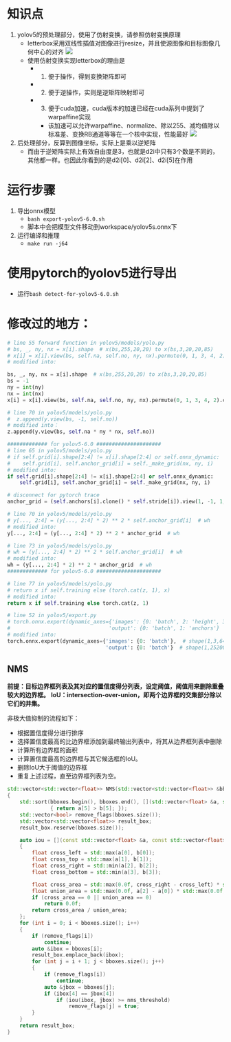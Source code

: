 <!--
 * @Description: 
 * @version: 
 * @Author: zwy
 * @Date: 2022-10-04 16:17:23
 * @LastEditors: zwy
 * @LastEditTime: 2022-10-04 19:44:50
-->
# 知识点
1. yolov5的预处理部分，使用了仿射变换，请参照仿射变换原理
    - letterbox采用双线性插值对图像进行resize，并且使源图像和目标图像几何中心的对齐
        ![](https://blog-1300216920.cos.ap-nanjing.myqcloud.com/step1.png)
    - 使用仿射变换实现letterbox的理由是
        - 1. 便于操作，得到变换矩阵即可
        - 2. 便于逆操作，实则是逆矩阵映射即可
        - 3. 便于cuda加速，cuda版本的加速已经在cuda系列中提到了warpaffine实现
            - 该加速可以允许warpaffine、normalize、除以255、减均值除以标准差、变换RB通道等等在一个核中实现，性能最好
        ![](https://blog-1300216920.cos.ap-nanjing.myqcloud.com/step2.png)
2. 后处理部分，反算到图像坐标，实际上是乘以逆矩阵
    - 而由于逆矩阵实际上有效自由度是3，也就是d2i中只有3个数是不同的，其他都一样。也因此你看到的是d2i[0]、d2i[2]、d2i[5]在作用


# 运行步骤
1. 导出onnx模型
    - `bash export-yolov5-6.0.sh`
    - 脚本中会把模型文件移动到workspace/yolov5s.onnx下
2. 运行编译和推理
    - `make run -j64`

# 使用pytorch的yolov5进行导出
- 运行`bash detect-for-yolov5-6.0.sh`

# 修改过的地方：
```python
# line 55 forward function in yolov5/models/yolo.py 
# bs, _, ny, nx = x[i].shape  # x(bs,255,20,20) to x(bs,3,20,20,85)
# x[i] = x[i].view(bs, self.na, self.no, ny, nx).permute(0, 1, 3, 4, 2).contiguous()
# modified into:

bs, _, ny, nx = x[i].shape  # x(bs,255,20,20) to x(bs,3,20,20,85)
bs = -1
ny = int(ny)
nx = int(nx)
x[i] = x[i].view(bs, self.na, self.no, ny, nx).permute(0, 1, 3, 4, 2).contiguous()

# line 70 in yolov5/models/yolo.py
#  z.append(y.view(bs, -1, self.no))
# modified into：
z.append(y.view(bs, self.na * ny * nx, self.no))

############# for yolov5-6.0 #####################
# line 65 in yolov5/models/yolo.py
# if self.grid[i].shape[2:4] != x[i].shape[2:4] or self.onnx_dynamic:
#    self.grid[i], self.anchor_grid[i] = self._make_grid(nx, ny, i)
# modified into:
if self.grid[i].shape[2:4] != x[i].shape[2:4] or self.onnx_dynamic:
    self.grid[i], self.anchor_grid[i] = self._make_grid(nx, ny, i)

# disconnect for pytorch trace
anchor_grid = (self.anchors[i].clone() * self.stride[i]).view(1, -1, 1, 1, 2)

# line 70 in yolov5/models/yolo.py
# y[..., 2:4] = (y[..., 2:4] * 2) ** 2 * self.anchor_grid[i]  # wh
# modified into:
y[..., 2:4] = (y[..., 2:4] * 2) ** 2 * anchor_grid  # wh

# line 73 in yolov5/models/yolo.py
# wh = (y[..., 2:4] * 2) ** 2 * self.anchor_grid[i]  # wh
# modified into:
wh = (y[..., 2:4] * 2) ** 2 * anchor_grid  # wh
############# for yolov5-6.0 #####################

# line 77 in yolov5/models/yolo.py
# return x if self.training else (torch.cat(z, 1), x)
# modified into:
return x if self.training else torch.cat(z, 1)

# line 52 in yolov5/export.py
# torch.onnx.export(dynamic_axes={'images': {0: 'batch', 2: 'height', 3: 'width'},  # shape(1,3,640,640)
#                                'output': {0: 'batch', 1: 'anchors'}  # shape(1,25200,85)  修改为
# modified into:
torch.onnx.export(dynamic_axes={'images': {0: 'batch'},  # shape(1,3,640,640)
                                'output': {0: 'batch'}  # shape(1,25200,85) 
```

## NMS 
**前提：目标边界框列表及其对应的置信度得分列表，设定阈值，阈值用来删除重叠较大的边界框。**
**IoU：intersection-over-union，即两个边界框的交集部分除以它们的并集。**

非极大值抑制的流程如下：

- 根据置信度得分进行排序
- 选择置信度最高的比边界框添加到最终输出列表中，将其从边界框列表中删除
- 计算所有边界框的面积
- 计算置信度最高的边界框与其它候选框的IoU。
- 删除IoU大于阈值的边界框
- 重复上述过程，直至边界框列表为空。

```c++
std::vector<std::vector<float>> NMS(std::vector<std::vector<float>> &bboxes, float nms_threshold)
{
    std::sort(bboxes.begin(), bboxes.end(), [](std::vector<float> &a, std::vector<float> &b)
              { return a[5] > b[5]; });
    std::vector<bool> remove_flags(bboxes.size());
    std::vector<std::vector<float>> result_box;
    result_box.reserve(bboxes.size());

    auto iou = [](const std::vector<float> &a, const std::vector<float> &b)
    {
        float cross_left = std::max(a[0], b[0]);
        float cross_top = std::max(a[1], b[1]);
        float cross_right = std::min(a[2], b[2]);
        float cross_bottom = std::min(a[3], b[3]);

        float cross_area = std::max(0.0f, cross_right - cross_left) * std::max(0.0f, cross_bottom - cross_top);
        float union_area = std::max(0.0f, a[2] - a[0]) * std::max(0.0f, a[3] - a[1]) + std::max(0.0f, b[2] - b[0]) * std::max(0.0f, b[3] - b[1]) - cross_area;
        if (cross_area == 0 || union_area == 0)
            return 0.0f;
        return cross_area / union_area;
    };
    for (int i = 0; i < bboxes.size(); i++)
    {
        if (remove_flags[i])
            continue;
        auto &ibox = bboxes[i];
        result_box.emplace_back(ibox);
        for (int j = i + 1; j < bboxes.size(); j++)
        {
            if (remove_flags[i])
                continue;
            auto &jbox = bboxes[j];
            if (ibox[4] == jbox[4])
                if (iou(ibox, jbox) >= nms_threshold)
                    remove_flags[j] = true;
        }
    }
    return result_box;
}
```
